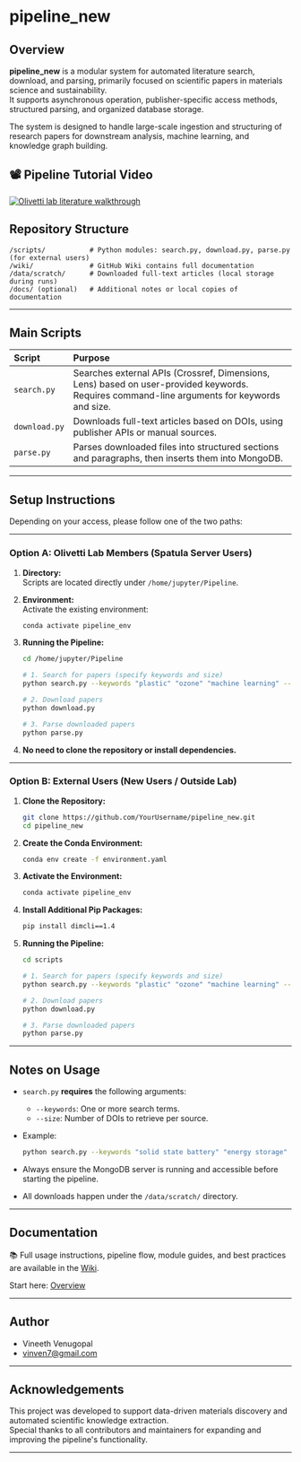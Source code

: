 # pipeline_new

## Overview

**pipeline_new** is a modular system for automated literature search, download, and parsing, primarily focused on scientific papers in materials science and sustainability.  
It supports asynchronous operation, publisher-specific access methods, structured parsing, and organized database storage.

The system is designed to handle large-scale ingestion and structuring of research papers for downstream analysis, machine learning, and knowledge graph building.

## 📽️ Pipeline Tutorial Video

[![Olivetti lab literature walkthrough](https://github.com/user-attachments/assets/b10f0d9e-c7bb-4dd4-aa4b-eaaee6c0767c)](https://youtu.be/FlPml1f0VGU?si=7HPsXWVaaQn3tZDp)


## Repository Structure

```plaintext
/scripts/           # Python modules: search.py, download.py, parse.py (for external users)
/wiki/              # GitHub Wiki contains full documentation
/data/scratch/      # Downloaded full-text articles (local storage during runs)
/docs/ (optional)   # Additional notes or local copies of documentation
```

---

## Main Scripts

| Script | Purpose |
| :--- | :--- |
| `search.py` | Searches external APIs (Crossref, Dimensions, Lens) based on user-provided keywords. Requires command-line arguments for keywords and size. |
| `download.py` | Downloads full-text articles based on DOIs, using publisher APIs or manual sources. |
| `parse.py` | Parses downloaded files into structured sections and paragraphs, then inserts them into MongoDB. |

---

## Setup Instructions

Depending on your access, please follow one of the two paths:

---

### Option A: Olivetti Lab Members (Spatula Server Users)

1. **Directory:**  
   Scripts are located directly under `/home/jupyter/Pipeline`.

2. **Environment:**  
   Activate the existing environment:

   ```bash
   conda activate pipeline_env
   ```

3. **Running the Pipeline:**

   ```bash
   cd /home/jupyter/Pipeline

   # 1. Search for papers (specify keywords and size)
   python search.py --keywords "plastic" "ozone" "machine learning" --size 300

   # 2. Download papers
   python download.py

   # 3. Parse downloaded papers
   python parse.py
   ```

4. **No need to clone the repository or install dependencies.**

---

### Option B: External Users (New Users / Outside Lab)

1. **Clone the Repository:**

   ```bash
   git clone https://github.com/YourUsername/pipeline_new.git
   cd pipeline_new
   ```

2. **Create the Conda Environment:**

   ```bash
   conda env create -f environment.yaml
   ```

3. **Activate the Environment:**

   ```bash
   conda activate pipeline_env
   ```

4. **Install Additional Pip Packages:**

   ```bash
   pip install dimcli==1.4
   ```

5. **Running the Pipeline:**

   ```bash
   cd scripts

   # 1. Search for papers (specify keywords and size)
   python search.py --keywords "plastic" "ozone" "machine learning" --size 300

   # 2. Download papers
   python download.py

   # 3. Parse downloaded papers
   python parse.py
   ```

---

## Notes on Usage

- `search.py` **requires** the following arguments:
  - `--keywords`: One or more search terms.
  - `--size`: Number of DOIs to retrieve per source.

- Example:

  ```bash
  python search.py --keywords "solid state battery" "energy storage" --size 300
  ```

- Always ensure the MongoDB server is running and accessible before starting the pipeline.

- All downloads happen under the `/data/scratch/` directory.

---

## Documentation

📚 Full usage instructions, pipeline flow, module guides, and best practices are available in the [Wiki](../../wiki).

Start here: [Overview](../../wiki/Overview)

---

## Author

- Vineeth Venugopal  
- [vinven7@gmail.com](mailto:vinven7@gmail.com)

---

## Acknowledgements

This project was developed to support data-driven materials discovery and automated scientific knowledge extraction.  
Special thanks to all contributors and maintainers for expanding and improving the pipeline's functionality.

---
